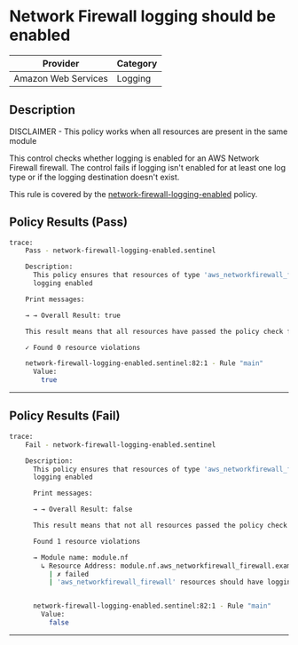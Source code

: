 # Network Firewall logging should be enabled

| Provider            | Category     |
|---------------------|--------------|
| Amazon Web Services | Logging   |

## Description

DISCLAIMER - This policy works when all resources are present in the same module

This control checks whether logging is enabled for an AWS Network Firewall firewall. The control fails if logging isn't enabled for at least one log type or if the logging destination doesn't exist.


This rule is covered by the [network-firewall-logging-enabled](https://github.com/hashicorp/policy-library-FSBP-Policy-Set-for-AWS-Terraform/blob/main/policies/network-firewall/network-firewall-logging-enabled.sentinel) policy.

## Policy Results (Pass)
```bash
trace:
    Pass - network-firewall-logging-enabled.sentinel

    Description:
      This policy ensures that resources of type 'aws_networkfirewall_firewall' have
      logging enabled

    Print messages:

    → → Overall Result: true

    This result means that all resources have passed the policy check for the policy network-firewall-logging-enabled.

    ✓ Found 0 resource violations

    network-firewall-logging-enabled.sentinel:82:1 - Rule "main"
      Value:
        true
```

---

## Policy Results (Fail)
```bash
trace:
    Fail - network-firewall-logging-enabled.sentinel

    Description:
      This policy ensures that resources of type 'aws_networkfirewall_firewall' have
      logging enabled

      Print messages:

      → → Overall Result: false

      This result means that not all resources passed the policy check and the protected behavior is not allowed for the policy network-firewall-logging-enabled.

      Found 1 resource violations

      → Module name: module.nf
        ↳ Resource Address: module.nf.aws_networkfirewall_firewall.example
          | ✗ failed
          | 'aws_networkfirewall_firewall' resources should have logging enabled. Refer to https://docs.aws.amazon.com/securityhub/latest/userguide/networkfirewall-controls.html#networkfirewall-2 for more details.


      network-firewall-logging-enabled.sentinel:82:1 - Rule "main"
        Value:
          false
```

---